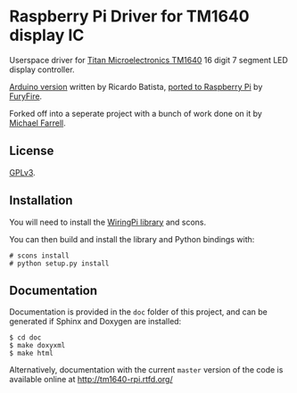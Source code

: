 # Raspberry Pi Driver for TM1640 display IC #

Userspace driver for [Titan Microelectronics TM1640](http://www.titanmec.com/doce/product-detail-180.html) 16 digit 7 segment LED display controller.

[Arduino version](https://code.google.com/p/tm1638-library/) written by Ricardo Batista, [ported to Raspberry Pi](https://bitbucket.org/furyfire/raspi/src/default/hw/tm1640?at=default) by [FuryFire](https://bitbucket.org/furyfire).

Forked off into a seperate project with a bunch of work done on it by [Michael Farrell](http://micolous.id.au).

## License ##

[GPLv3](https://www.gnu.org/licenses/gpl-3.0.html).

## Installation ##

You will need to install the [WiringPi library](https://projects.drogon.net/raspberry-pi/wiringpi/) and scons.

You can then build and install the library and Python bindings with:

    # scons install
	# python setup.py install

## Documentation ##

Documentation is provided in the `doc` folder of this project, and can be generated if Sphinx and Doxygen are installed:

	$ cd doc
	$ make doxyxml
	$ make html

Alternatively, documentation with the current `master` version of the code is available online at http://tm1640-rpi.rtfd.org/
